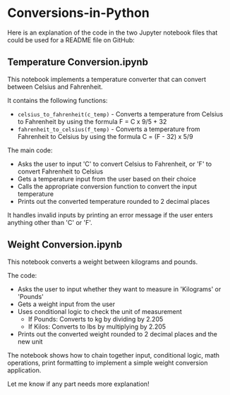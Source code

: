 # Conversions-in-Python
 Here is an explanation of the code in the two Jupyter notebook files that could be used for a README file on GitHub:

## Temperature Conversion.ipynb

This notebook implements a temperature converter that can convert between Celsius and Fahrenheit. 

It contains the following functions:

- `celsius_to_fahrenheit(c_temp)` - Converts a temperature from Celsius to Fahrenheit by using the formula F = C x 9/5 + 32
- `fahrenheit_to_celsius(f_temp)` - Converts a temperature from Fahrenheit to Celsius by using the formula C = (F - 32) x 5/9

The main code:

- Asks the user to input 'C' to convert Celsius to Fahrenheit, or 'F' to convert Fahrenheit to Celsius
- Gets a temperature input from the user based on their choice
- Calls the appropriate conversion function to convert the input temperature
- Prints out the converted temperature rounded to 2 decimal places

It handles invalid inputs by printing an error message if the user enters anything other than 'C' or 'F'.

## Weight Conversion.ipynb 

This notebook converts a weight between kilograms and pounds.

The code:

- Asks the user to input whether they want to measure in 'Kilograms' or 'Pounds'
- Gets a weight input from the user 
- Uses conditional logic to check the unit of measurement 
  - If Pounds: Converts to kg by dividing by 2.205
  - If Kilos: Converts to lbs by multiplying by 2.205
- Prints out the converted weight rounded to 2 decimal places and the new unit

The notebook shows how to chain together input, conditional logic, math operations, print formatting to implement a simple weight conversion application.

Let me know if any part needs more explanation!
